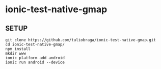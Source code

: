 # ionic-test-native-gmap

## SETUP
```
git clone https://github.com/tuliobraga/ionic-test-native-gmap.git
cd ionic-test-native-gmap/
npm install
mkdir www
ionic platform add android
ionic run android --device
```
